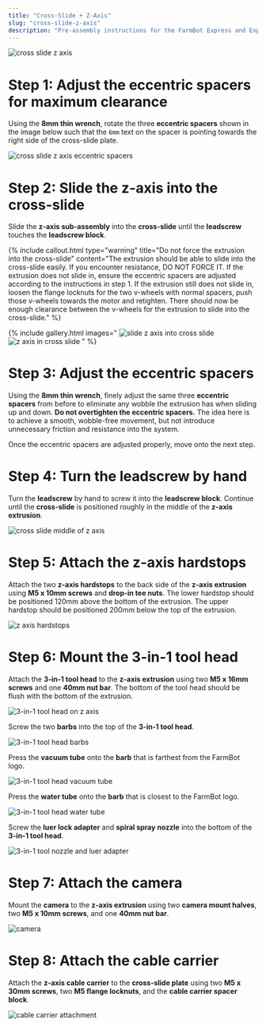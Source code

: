 ```yaml
---
title: "Cross-Slide + Z-Axis"
slug: "cross-slide-z-axis"
description: "Pre-assembly instructions for the FarmBot Express and Express XL cross-slide + z-axis"
---
```



![cross slide z axis](_images/cross_slide_z_axis.png)

# Step 1: Adjust the eccentric spacers for maximum clearance

Using the **8mm thin wrench**, rotate the three **eccentric spacers** shown in the image below such that the `6mm` text on the spacer is pointing towards the right side of the cross-slide plate.

![cross slide z axis eccentric spacers](_images/cross_slide_z_axis_eccentric_spacers.png)

# Step 2: Slide the z-axis into the cross-slide

Slide the **z-axis sub-assembly** into the **cross-slide** until the **leadscrew** touches the **leadscrew block**.

{%
include callout.html
type="warning"
title="Do not force the extrusion into the cross-slide"
content="The extrusion should be able to slide into the cross-slide easily. If you encounter resistance, DO NOT FORCE IT. If the extrusion does not slide in, ensure the eccentric spacers are adjusted according to the instructions in step 1. If the extrusion still does not slide in, loosen the flange locknuts for the two v-wheels with normal spacers, push those v-wheels towards the motor and retighten. There should now be enough clearance between the v-wheels for the extrusion to slide into the cross-slide."
%}

{% include gallery.html images="
![slide z axis into cross slide](_images/slide_z_axis_into_cross_slide.png)
![z axis in cross slide](_images/z_axis_in_cross_slide.png)
" %}

# Step 3: Adjust the eccentric spacers

Using the **8mm thin wrench**, finely adjust the same three **eccentric spacers** from before to eliminate any wobble the extrusion has when sliding up and down. **Do not overtighten the eccentric spacers.** The idea here is to achieve a smooth, wobble-free movement, but not introduce unnecessary friction and resistance into the system.

Once the eccentric spacers are adjusted properly, move onto the next step.

# Step 4: Turn the leadscrew by hand

Turn the **leadscrew** by hand to screw it into the **leadscrew block**. Continue until the **cross-slide** is positioned roughly in the middle of the **z-axis extrusion**.

![cross slide middle of z axis](_images/cross_slide_middle_of_z_axis.png)

# Step 5: Attach the z-axis hardstops

Attach the two **z-axis hardstops** to the back side of the **z-axis extrusion** using **M5 x 10mm screws** and **drop-in tee nuts**. The lower hardstop should be positioned 120mm above the bottom of the extrusion. The upper hardstop should be positioned 200mm below the top of the extrusion.

![z axis hardstops](_images/z_axis_hardstops.png)

# Step 6: Mount the 3-in-1 tool head

Attach the **3-in-1 tool head** to the **z-axis extrusion** using two **M5 x 16mm screws** and one **40mm nut bar**. The bottom of the tool head should be flush with the bottom of the extrusion.

![3-in-1 tool head on z axis](_images/3-in-1_tool_head_on_z_axis.png)

Screw the two **barbs** into the top of the **3-in-1 tool head**.

![3-in-1 tool head barbs](_images/3-in-1_tool_head_barbs.png)

Press the **vacuum tube** onto the **barb** that is farthest from the FarmBot logo.

![3-in-1 tool head vacuum tube](_images/3-in-1_tool_head_vacuum_tube.png)

Press the **water tube** onto the **barb** that is closest to the FarmBot logo.

![3-in-1 tool head water tube](_images/3-in-1_tool_head_water_tube.png)

Screw the **luer lock adapter** and **spiral spray nozzle** into the bottom of the **3-in-1 tool head**.

![3-in-1 tool nozzle and luer adapter](_images/3-in-1_tool_nozzle_and_luer_adapter.png)

# Step 7: Attach the camera

Mount the **camera** to the **z-axis extrusion** using two **camera mount halves**, two **M5 x 10mm screws**, and one **40mm nut bar**.

![camera](_images/camera.png)

# Step 8: Attach the cable carrier

Attach the **z-axis cable carrier** to the **cross-slide plate** using two **M5 x 30mm screws**, two **M5 flange locknuts**, and the **cable carrier spacer block**.

![cable carrier attachment](_images/cable_carrier_attachment.png)
